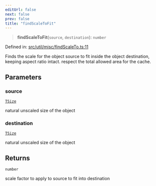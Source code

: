 ```yaml
---
editUrl: false
next: false
prev: false
title: "findScaleToFit"
---
```


> **findScaleToFit**(`source`, `destination`): `number`

Defined in: [src/util/misc/findScaleTo.ts:11](https://github.com/fabricjs/fabric.js/blob/8206f10a405480a7ba988ff6cfdde6412c1f13f8/src/util/misc/findScaleTo.ts#L11)

Finds the scale for the object source to fit inside the object destination,
keeping aspect ratio intact.
respect the total allowed area for the cache.

## Parameters

### source

[`TSize`](/api/type-aliases/tsize/)

natural unscaled size of the object

### destination

[`TSize`](/api/type-aliases/tsize/)

natural unscaled size of the object

## Returns

`number`

scale factor to apply to source to fit into destination
